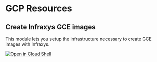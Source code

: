 # GCP Resources

## Create Infraxys GCE images

This module lets you setup the infrastructure necessary to create GCE images with Infraxys. 

[![Open in Cloud Shell](https://gstatic.com/cloudssh/images/open-btn.png)](https://ssh.cloud.google.com/cloudshell/open?cloudshell_git_repo=https://github.com/jeroenmanders/gcp-infraxys-server.git&cloudshell_tutorial=gce-image/tutorial.md)
